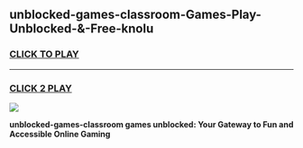 
## unblocked-games-classroom-Games-Play-Unblocked-&-Free-knolu
<h3>
<a href="https://premium76.site?title=unblocked-games-classroom&ref=24A">CLICK TO PLAY</a></h3>
<hr>

<h3>
<a href="https://premium76.site?title=unblocked-games-classroom&ref=24A">CLICK 2 PLAY</a>
  
</h3>

<a href="https://premium76.site?title=unblocked-games-classroom&ref=24A"><img src="https://clearcache.store/games.png"></a>


**unblocked-games-classroom games unblocked: Your Gateway to Fun and Accessible Online Gaming**

